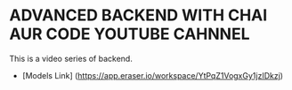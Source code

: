 # ADVANCED BACKEND WITH CHAI AUR CODE YOUTUBE CAHNNEL

This is a video series of backend.

- [Models Link] (https://app.eraser.io/workspace/YtPqZ1VogxGy1jzIDkzj)
